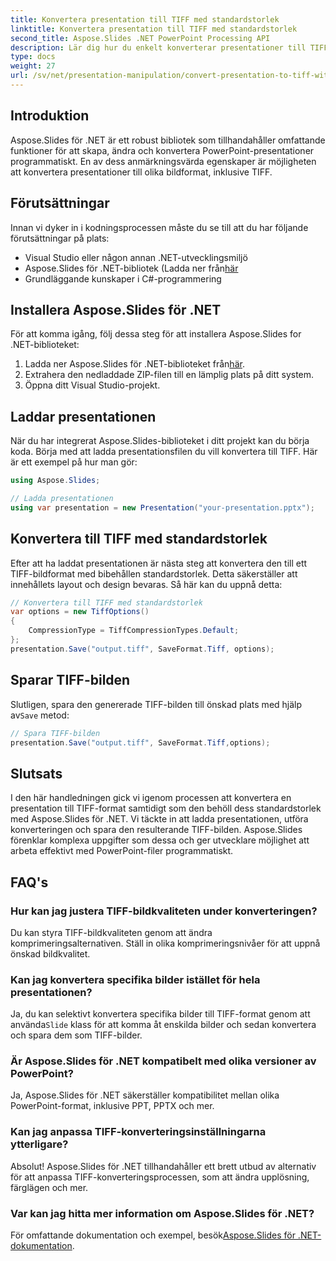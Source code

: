 ```yaml
---
title: Konvertera presentation till TIFF med standardstorlek
linktitle: Konvertera presentation till TIFF med standardstorlek
second_title: Aspose.Slides .NET PowerPoint Processing API
description: Lär dig hur du enkelt konverterar presentationer till TIFF-bilder med deras standardstorlek med Aspose.Slides för .NET.
type: docs
weight: 27
url: /sv/net/presentation-manipulation/convert-presentation-to-tiff-with-default-size/
---
```


## Introduktion

Aspose.Slides för .NET är ett robust bibliotek som tillhandahåller omfattande funktioner för att skapa, ändra och konvertera PowerPoint-presentationer programmatiskt. En av dess anmärkningsvärda egenskaper är möjligheten att konvertera presentationer till olika bildformat, inklusive TIFF.

## Förutsättningar

Innan vi dyker in i kodningsprocessen måste du se till att du har följande förutsättningar på plats:

- Visual Studio eller någon annan .NET-utvecklingsmiljö
-  Aspose.Slides för .NET-bibliotek (Ladda ner från[här](https://downloads.aspose.com/slides/net)
- Grundläggande kunskaper i C#-programmering

## Installera Aspose.Slides för .NET

För att komma igång, följ dessa steg för att installera Aspose.Slides for .NET-biblioteket:

1.  Ladda ner Aspose.Slides för .NET-biblioteket från[här](https://downloads.aspose.com/slides/net).
2. Extrahera den nedladdade ZIP-filen till en lämplig plats på ditt system.
3. Öppna ditt Visual Studio-projekt.

## Laddar presentationen

När du har integrerat Aspose.Slides-biblioteket i ditt projekt kan du börja koda. Börja med att ladda presentationsfilen du vill konvertera till TIFF. Här är ett exempel på hur man gör:

```csharp
using Aspose.Slides;

// Ladda presentationen
using var presentation = new Presentation("your-presentation.pptx");
```

## Konvertera till TIFF med standardstorlek

Efter att ha laddat presentationen är nästa steg att konvertera den till ett TIFF-bildformat med bibehållen standardstorlek. Detta säkerställer att innehållets layout och design bevaras. Så här kan du uppnå detta:

```csharp
// Konvertera till TIFF med standardstorlek
var options = new TiffOptions()
{
    CompressionType = TiffCompressionTypes.Default;
};
presentation.Save("output.tiff", SaveFormat.Tiff, options);
```

## Sparar TIFF-bilden

 Slutligen, spara den genererade TIFF-bilden till önskad plats med hjälp av`Save` metod:

```csharp
// Spara TIFF-bilden
presentation.Save("output.tiff", SaveFormat.Tiff,options);
```

## Slutsats

I den här handledningen gick vi igenom processen att konvertera en presentation till TIFF-format samtidigt som den behöll dess standardstorlek med Aspose.Slides för .NET. Vi täckte in att ladda presentationen, utföra konverteringen och spara den resulterande TIFF-bilden. Aspose.Slides förenklar komplexa uppgifter som dessa och ger utvecklare möjlighet att arbeta effektivt med PowerPoint-filer programmatiskt.

## FAQ's

### Hur kan jag justera TIFF-bildkvaliteten under konverteringen?

Du kan styra TIFF-bildkvaliteten genom att ändra komprimeringsalternativen. Ställ in olika komprimeringsnivåer för att uppnå önskad bildkvalitet.

### Kan jag konvertera specifika bilder istället för hela presentationen?

 Ja, du kan selektivt konvertera specifika bilder till TIFF-format genom att använda`Slide` klass för att komma åt enskilda bilder och sedan konvertera och spara dem som TIFF-bilder.

### Är Aspose.Slides för .NET kompatibelt med olika versioner av PowerPoint?

Ja, Aspose.Slides för .NET säkerställer kompatibilitet mellan olika PowerPoint-format, inklusive PPT, PPTX och mer.

### Kan jag anpassa TIFF-konverteringsinställningarna ytterligare?

Absolut! Aspose.Slides för .NET tillhandahåller ett brett utbud av alternativ för att anpassa TIFF-konverteringsprocessen, som att ändra upplösning, färglägen och mer.

### Var kan jag hitta mer information om Aspose.Slides för .NET?

 För omfattande dokumentation och exempel, besök[Aspose.Slides för .NET-dokumentation](https://reference.aspose.com/slides/net).